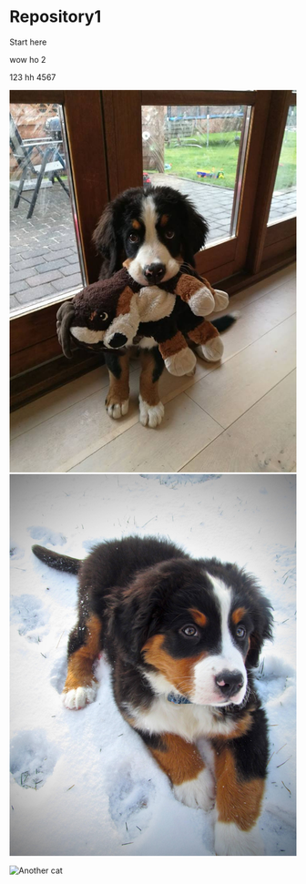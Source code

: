 # Repository1

Start here

wow ho 2

123 hh
4567


![Puppy](./image/puppy01.jpg)
![Puppy](./image/puppy02.jpg)

![Another cat](https://i.imgur.com/5fnqqQ7.jpg)